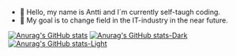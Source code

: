 - 👋 Hello, my name is Antti and I´m currently self-taugh coding.
- 🌱 My goal is to change field in the IT-industry in the near future.



<!---
Kalczio/Kalczio is a ✨ special ✨ repository because its `README.md` (this file) appears on your GitHub profile.
You can click the Preview link to take a look at your changes.
--->
[![Anurag's GitHub stats](https://github-readme-stats.vercel.app/api?username=Kalczio&theme=radical)](https://github.com/anuraghazra/github-readme-stats)
[![Anurag's GitHub stats-Dark](https://github-readme-stats.vercel.app/api?username=Kalczio&show_icons=true&theme=dark#gh-dark-mode-only)](https://github.com/anuraghazra/github-readme-stats#gh-dark-mode-only)
[![Anurag's GitHub stats-Light](https://github-readme-stats.vercel.app/api?username=Kalczio&show_icons=true&theme=default#gh-light-mode-only)](https://github.com/anuraghazra/github-readme-stats#gh-light-mode-only)
